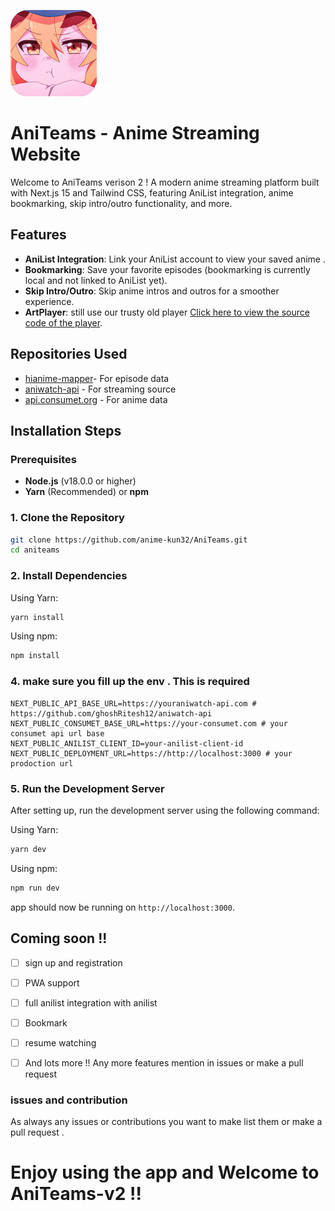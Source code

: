 ![Logo](public/aniteams-logo.png)

# AniTeams - Anime Streaming Website



Welcome to AniTeams verison 2 ! A modern anime streaming platform built with Next.js 15 and Tailwind CSS, featuring AniList integration, anime bookmarking, skip intro/outro functionality, and more.

## Features

- **AniList Integration**: Link your AniList account to view your saved anime .
- **Bookmarking**: Save your favorite episodes (bookmarking is currently local and not linked to AniList yet).
- **Skip Intro/Outro**: Skip anime intros and outros for a smoother experience.
- **ArtPlayer**: still use our trusty old player   [Click here to view the source code of the player](https://github.com/anime-kun32/aniteams-player).
  
## Repositories Used

   - [hianime-mapper](https://github.com/IrfanKhan66/hianime-mapper)- For episode data 
   - [aniwatch-api](https://github.com/ghoshRitesh12/aniwatch-api) - For streaming source 
   - [api.consumet.org](https://github.com/consumet/api.consumet.org) - For anime data 

## Installation Steps

### Prerequisites

- **Node.js** (v18.0.0 or higher)
- **Yarn** (Recommended) or **npm**

### 1. Clone the Repository

```bash
git clone https://github.com/anime-kun32/AniTeams.git
cd aniteams
```

### 2. Install Dependencies

Using Yarn:

```bash
yarn install
```

Using npm:

```bash
npm install
```
### 4. make sure you fill up the env . This is required 
```.env
NEXT_PUBLIC_API_BASE_URL=https://youraniwatch-api.com # https://github.com/ghoshRitesh12/aniwatch-api
NEXT_PUBLIC_CONSUMET_BASE_URL=https://your-consumet.com # your consumet api url base 
NEXT_PUBLIC_ANILIST_CLIENT_ID=your-anilist-client-id
NEXT_PUBLIC_DEPLOYMENT_URL=https://http://localhost:3000 # your prodoction url 

```



### 5. Run the Development Server

After setting up, run the development server using the following command:

Using Yarn:

```bash
yarn dev
```

Using npm:

```bash
npm run dev
```
app should now be running on `http://localhost:3000`.

## Coming soon !!
- [ ] sign up and registration
- [ ] PWA support 
- [ ] full anilist integration with anilist
- [ ] Bookmark
- [ ] resume watching
- [ ] And lots more !! Any more features mention in issues or make a pull request 


### issues and contribution 
As always any issues or contributions you want to make list them or make a pull request . 

#  Enjoy using the app and Welcome to AniTeams-v2 !!
